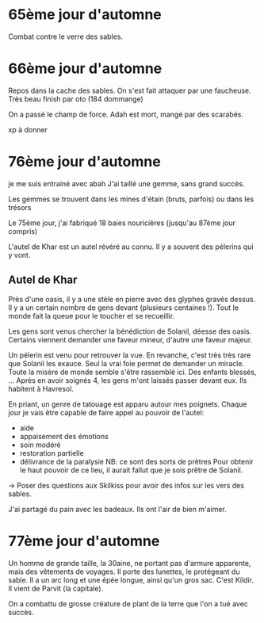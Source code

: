 65ème jour d'automne
====================

Combat contre le verre des sables.

66ème jour d'automne
====================

Repos dans la cache des sables. On s'est fait attaquer par une faucheuse. Très
beau finish par oto (184 dommange)

On a passé le champ de force. Adah est mort, mangé par des scarabés.

xp à donner

76ème jour d'automne
====================

je me suis entrainé avec abah
J'ai taillé une gemme, sans grand succès.

Les gemmes se trouvent dans les mines d'étain (bruts, parfois) ou dans les
trésors

Le 75ème jour, j'ai fabriqué 18 baies nouricières (jusqu'au 87ème jour compris)

L'autel de Khar est un autel révéré au connu. Il y a souvent des pélerins qui y
vont.

Autel de Khar
-------------

Près d'une oasis, il y a une stèle en pierre avec des glyphes gravés dessus. Il
y a un certain nombre de gens devant (plusieurs centaines !). Tout le monde fait
la queue pour le toucher et se recueillir.

Les gens sont venus chercher la bénédiction de Solanil, déesse des oasis.
Certains viennent demander une faveur mineur, d'autre une faveur majeur.

Un pélerin est venu pour retrouver la vue. En revanche, c'est très très rare que
Solanil les exauce.
Seul la vrai foie permet de demander un miracle.
Toute la misère de monde semble s'être rassemblé ici. Des enfants blessés, …
Après en avoir soignés 4, les gens m'ont laissés passer devant eux.
Ils habitent à Havresol.

En priant, un genre de tatouage est apparu autour mes poignets. Chaque jour je
vais être capable de faire appel au pouvoir de l'autel:
- aide
- appaisement des émotions
- soin modéré
- restoration partielle
- délivrance de la paralysie
NB: ce sont des sorts de prètres
Pour obtenir le haut pouvoir de ce lieu, il aurait fallut que je sois prêtre de
Solanil.

-> Poser des questions aux Skilkiss pour avoir des infos sur les vers des
sables.

J'ai partagé du pain avec les badeaux. Ils ont l'air de bien m'aimer.

77ème jour d'automne
====================

Un homme de grande taille, la 30aine, ne portant pas d'armure apparente, mais
des vêtements de voyages. Il porte des lunettes, le protégeant du sable. Il a un
arc long et une épée longue, ainsi qu'un gros sac. C'est Kildir. Il vient de
Parvit (la capitale).

On a combattu de grosse créature de plant de la terre que l'on a tué avec
succès.
